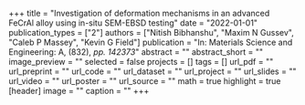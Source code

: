 +++
title = "Investigation of deformation mechanisms in an advanced FeCrAl alloy using in-situ SEM-EBSD testing"
date = "2022-01-01"
publication_types = ["2"]
authors = ["Nitish Bibhanshu", "Maxim N Gussev", "Caleb P Massey", "Kevin G Field"]
publication = "In: Materials Science and Engineering: A, (832), _pp. 142373_"
abstract = ""
abstract_short = ""
image_preview = ""
selected = false
projects = []
tags = []
url_pdf = ""
url_preprint = ""
url_code = ""
url_dataset = ""
url_project = ""
url_slides = ""
url_video = ""
url_poster = ""
url_source = ""
math = true
highlight = true
[header]
image = ""
caption = ""
+++
